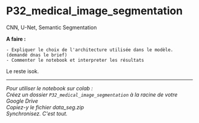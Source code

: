 # P32_medical_image_segmentation
CNN, U-Net, Semantic Segmentation


__A faire :__<br>

`- Expliquer le choix de l'architecture utilisée dans le modèle. (demandé dnas le brief)`<br>
`- Commenter le notebook et interpreter les résultats`<br>

Le reste isok.





______
_Pour utiliser le notebook sur colab :_<br>
_Créez un dossier `P32_medical_image_segmentation` à la racine de votre Google Drive_<br>
_Copiez-y le fichier data_seg.zip_<br>
_Synchronisez. C'est tout._
